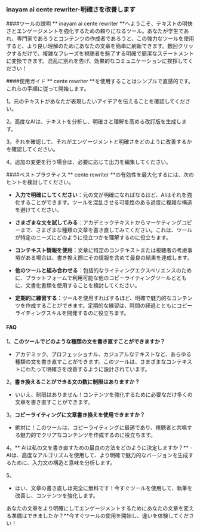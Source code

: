 ### inayam ai cente rewriter-明確さを改善します

####ツールの説明
** inayam ai cente rewriter **へようこそ、テキストの明快さとエンゲージメントを強化するための頼りになるツール。あなたが学生であれ、専門家であろうとコンテンツの作成者であろうと、この強力なツールを使用すると、より良い理解のためにあなたの文章を簡単に刷新できます。数回クリックするだけで、複雑なフレーズを視聴者を魅了する明確で簡潔なステートメントに変換できます。混乱に別れを告げ、効果的なコミュニケーションに挨拶してください！

####使用ガイド
** cente rewriter **を使用することはシンプルで直感的です。これらの手順に従って開始します。

1。元のテキストがあなたが表現したいアイデアを伝えることを確認してください。

2。高度なAIは、テキストを分析し、明確さと理解を高める改訂版を生成します。

3。それを確認して、それがエンゲージメントと明確さをどのように改善するかを確認してください。

4。追加の変更を行う場合は、必要に応じて出力を編集してください。

####ベストプラクティス
** cente rewriter **の有効性を最大化するには、次のヒントを検討してください。

-  **入力で明確にしてください**：元の文が明確になればなるほど、AIはそれを強化することができます。ツールを混乱させる可能性のある過度に複雑な構造を避けてください。

-  **さまざまな文を試してみる**：アカデミックテキストからマーケティングコピーまで、さまざまな種類の文章を書き直してみてください。これは、ツールが特定のニーズにどのように役立つかを理解するのに役立ちます。

-  **コンテキスト情報を使用**：文章に特定のコンテキストまたは視聴者の考慮事項がある場合は、書き換え際にその情報を含めて最良の結果を達成します。

-  **他のツールと組み合わせる**：包括的なライティングエクスペリエンスのために、プラットフォームで利用可能な他のコピーライティングツールとともに、文書化書類を使用することを検討してください。

-  **定期的に練習する**：ツールを使用すればするほど、明確で魅力的なコンテンツを作成することができます。定期的な練習は、時間の経過とともにコピーライティングスキルを開発するのに役立ちます。

#### FAQ

1。**このツールでどのような種類の文を書き直すことができますか？**
- アカデミック、プロフェッショナル、カジュアルなテキストなど、あらゆる種類の文を書き直すことができます。このツールは、さまざまなコンテキストにわたって明確さを改善するように設計されています。

2。**書き換えることができる文の数に制限はありますか？**
- いいえ、制限はありません！コンテンツを強化するために必要なだけ多くの文章を書き直すことができます。

3。**コピーライティングに文章書き換えを使用できますか？**
- 絶対に！このツールは、コピーライティングに最適であり、視聴者と共鳴する魅力的でクリアなコンテンツを作成するのに役立ちます。

4。** AIは私の文を書き直すための最良の方法をどのように決定しますか？**
-AIは、高度なアルゴリズムを使用して、より明確で魅力的なバージョンを生成するために、入力文の構造と意味を分析します。

5。
- はい、文章の書き直しは完全に無料です！今すぐツールを使用して、執筆を改善し、コンテンツを強化します。

あなたの文章をより明確にしてエンゲージメントするためにあなたの文章を変える準備はできましたか？**今すぐツールの使用を開始し、違いを体験してください！